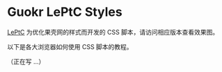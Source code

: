 Guokr LePtC Styles
===========

[LePtC](http://www.guokr.com/blog/506574/) 为优化果壳网的样式而开发的 CSS 脚本，请访问相应版本查看效果图。

以下是各大浏览器如何使用 CSS 脚本的教程。


（正在写 ...）